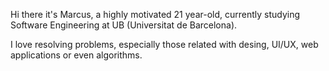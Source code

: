 Hi there it's Marcus, a highly motivated 21 year-old, currently studying Software Engineering at UB (Universitat de Barcelona).

I love resolving problems, especially those related with desing, UI/UX, web applications or even algorithms.
